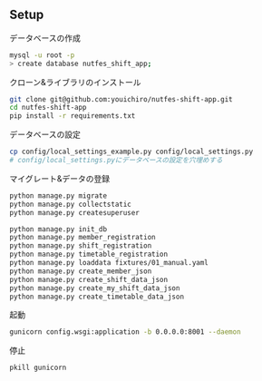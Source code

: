 ## Setup

データベースの作成

```bash
mysql -u root -p
> create database nutfes_shift_app;
```

クローン&ライブラリのインストール

```bash
git clone git@github.com:youichiro/nutfes-shift-app.git
cd nutfes-shift-app
pip install -r requirements.txt
```

データベースの設定

```bash
cp config/local_settings_example.py config/local_settings.py
# config/local_settings.pyにデータベースの設定を穴埋めする
```

マイグレート&データの登録

```bash
python manage.py migrate
python manage.py collectstatic
python manage.py createsuperuser

python manage.py init_db
python manage.py member_registration
python manage.py shift_registration
python manage.py timetable_registration
python manage.py loaddata fixtures/01_manual.yaml
python manage.py create_member_json
python manage.py create_shift_data_json
python manage.py create_my_shift_data_json
python manage.py create_timetable_data_json
```

起動
```bash
gunicorn config.wsgi:application -b 0.0.0.0:8001 --daemon
```

停止
```bash
pkill gunicorn
```
